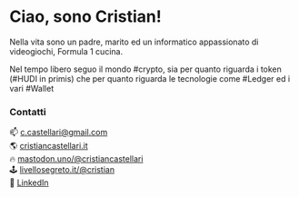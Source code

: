 # Ciao, sono Cristian!

Nella vita sono un padre, marito ed un informatico appassionato di videogiochi, Formula 1 cucina.

Nel tempo libero seguo il mondo #crypto, sia per quanto riguarda i token (#HUDI in primis) che per quanto riguarda le tecnologie come #Ledger ed i vari #Wallet

### Contatti

📫 [c.castellari@gmail.com](c.castellari@gmail.com) <br />
🌎 [cristiancastellari.it](https://cristiancastellari.it)<br />
🔥 [mastodon.uno/@cristiancastellari](https://mastodon.uno/@cristiancastellari "{rel='me'}")<br />
🕹️ <a rel="me" href="https://livellosegreto.it/@cristian">livellosegreto.it/@cristian</a> <br />
👔 [LinkedIn](https://www.linkedin.com/in/cristiancastellari/)
